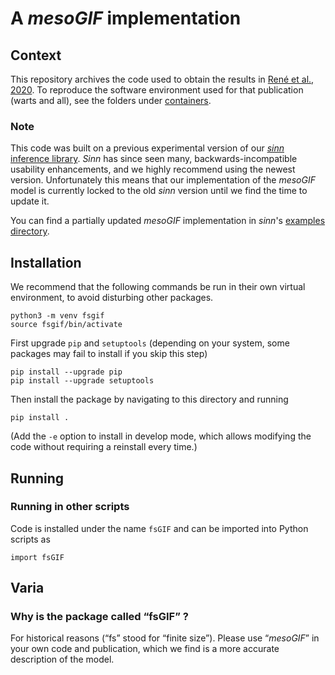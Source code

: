 # A *mesoGIF* implementation

## Context

This repository archives the code used to obtain the results in [René et al., 2020](https://arxiv.org/abs/1910.01618). To reproduce the software environment used for that publication (warts and all), see the folders under [containers](./containers).

### Note

This code was built on a previous experimental version of our [*sinn* inference library](https://github.com/mackelab/sinn). *Sinn* has since seen many, backwards-incompatible usability enhancements, and we highly recommend using the newest version. Unfortunately this means that our implementation of the *mesoGIF* model is currently locked to the old *sinn* version until we find the time to update it.

You can find a partially updated *mesoGIF* implementation in *sinn*'s [examples directory](https://github.com/mackelab/sinn/tree/master/examples).

## Installation

We recommend that the following commands be run in their own virtual environment, to avoid disturbing other packages.

    python3 -m venv fsgif     
    source fsgif/bin/activate

First upgrade `pip` and `setuptools` (depending on your system, some packages may fail to install if you skip this step)

    pip install --upgrade pip
    pip install --upgrade setuptools

Then install the package by navigating to this directory and running

    pip install .

(Add the `-e` option to install in develop mode, which allows modifying the code without requiring a reinstall every time.)

## Running

### Running in other scripts

Code is installed under the name `fsGIF` and can be imported into Python scripts as

    import fsGIF

## Varia

### Why is the package called “fsGIF” ?

For historical reasons (“fs” stood for “finite size”). Please use “*mesoGIF*” in your own code and publication, which we find is a more accurate description of the model.
